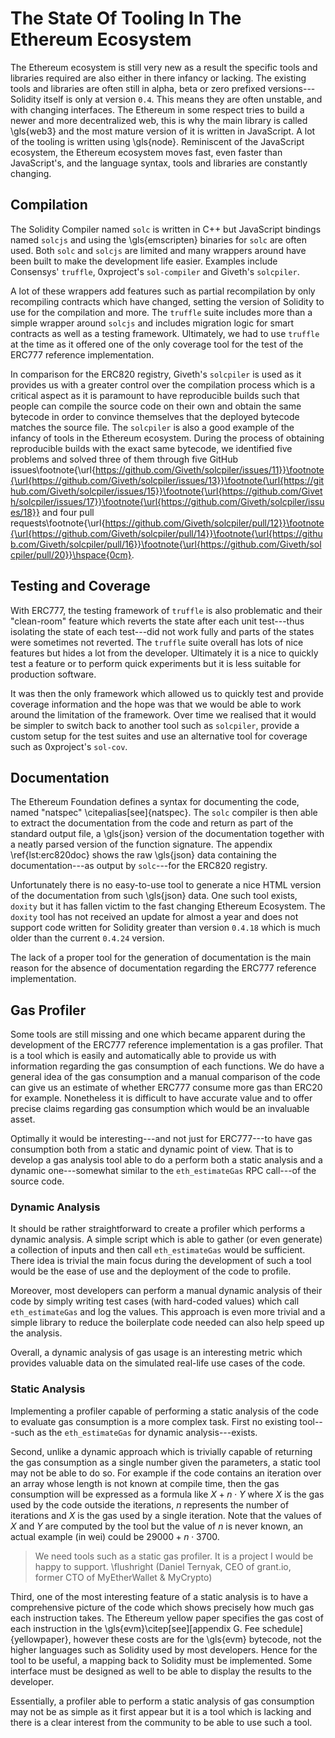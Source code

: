 # The State Of Tooling In The Ethereum Ecosystem

The Ethereum ecosystem is still very new as a result the specific tools and libraries required are also either in there infancy or lacking. The existing tools and libraries are often still in alpha, beta or zero prefixed versions---Solidity itself is only at version `0.4`. This means they are often unstable, and with changing interfaces. The Ethereum in some respect tries to build a newer and more decentralized web, this is why the main library is called \gls{web3} and the most mature version of it is written in JavaScript. A lot of the tooling is written using \gls{node}. Reminiscent of the JavaScript ecosystem, the Ethereum ecosystem moves fast, even faster than JavaScript's, and the language syntax, tools and libraries are constantly changing.

## Compilation

The Solidity Compiler named `solc` is written in C++ but JavaScript bindings named `solcjs` and using the \gls{emscripten} binaries for `solc` are often used. Both `solc` and `solcjs` are limited and many wrappers around have been built to make the development life easier. Examples include Consensys' `truffle`, 0xproject's `sol-compiler` and Giveth's `solcpiler`.

A lot of these wrappers add features such as partial recompilation by only recompiling contracts which have changed, setting the version of Solidity to use for the compilation and more. The `truffle` suite includes more than a simple wrapper around `solcjs` and includes migration logic for smart contracts as well as a testing framework. Ultimately, we had to use `truffle` at the time as it offered one of the only coverage tool for the test of the ERC777 reference implementation.

In comparison for the ERC820 registry, Giveth's `solcpiler` is used as it provides us with a greater control over the compilation process which is a critical aspect as it is paramount to have reproducible builds such that people can compile the source code on their own and obtain the same bytecode in order to convince themselves that the deployed bytecode matches the source file. The `solcpiler` is also a good example of the infancy of tools in the Ethereum ecosystem. During the process of obtaining reproducible builds with the exact same bytecode, we identified five problems and solved three of them through five GitHub issues\footnote{\url{https://github.com/Giveth/solcpiler/issues/11}}\footnote{\url{https://github.com/Giveth/solcpiler/issues/13}}\footnote{\url{https://github.com/Giveth/solcpiler/issues/15}}\footnote{\url{https://github.com/Giveth/solcpiler/issues/17}}\footnote{\url{https://github.com/Giveth/solcpiler/issues/18}} and four pull requests\footnote{\url{https://github.com/Giveth/solcpiler/pull/12}}\footnote{\url{https://github.com/Giveth/solcpiler/pull/14}}\footnote{\url{https://github.com/Giveth/solcpiler/pull/16}}\footnote{\url{https://github.com/Giveth/solcpiler/pull/20}}\hspace{0cm}.

## Testing and Coverage

With ERC777, the testing framework of `truffle` is also problematic and their "clean-room" feature which reverts the state after each unit test---thus isolating the state of each test---did not work fully and parts of the states were sometimes not reverted. The `truffle` suite overall has lots of nice features but hides a lot from the developer. Ultimately it is a nice to quickly test a feature or to perform quick experiments but it is less suitable for production software.

It was then the only framework which allowed us to quickly test and provide coverage information and the hope was that we would be able to work around the limitation of the framework. Over time we realised that it would be simpler to switch back to another tool such as `solcpiler`, provide a custom setup for the test suites and use an alternative tool for coverage such as 0xproject's `sol-cov`.

## Documentation

The Ethereum Foundation defines a syntax for documenting the code, named "natspec" \citepalias[see]{natspec}. The `solc` compiler is then able to extract the documentation from the code and return as part of the standard output file, a \gls{json} version of the documentation together with a neatly parsed version of the function signature. The appendix \ref{lst:erc820doc} shows the raw \gls{json} data containing the documentation---as output by `solc`---for the ERC820 registry.

Unfortunately there is no easy-to-use tool to generate a nice HTML version of the documentation from such \gls{json} data. One such tool exists, `doxity` but it has fallen victim to the fast changing Ethereum Ecosystem. The `doxity` tool has not received an update for almost a year and does not support code written for Solidity greater than version `0.4.18` which is much older than the current `0.4.24` version.

The lack of a proper tool for the generation of documentation is the main reason for the absence of documentation regarding the ERC777 reference implementation.

## Gas Profiler

Some tools are still missing and one which became apparent during the development of the ERC777 reference implementation is a gas profiler. That is a tool which is easily and automatically able to provide us with information regarding the gas consumption of each functions. We do have a general idea of the gas consumption and a manual comparison of the code can give us an estimate of whether ERC777 consume more gas than ERC20 for example. Nonetheless it is difficult to have accurate value and to offer precise claims regarding gas consumption which would be an invaluable asset.

Optimally it would be interesting---and not just for ERC777---to have gas consumption both from a static and dynamic point of view. That is to develop a gas analysis tool able to do a perform both a static analysis and a dynamic one---somewhat similar to the `eth_estimateGas` RPC call---of the source code.

### Dynamic Analysis

It should be rather straightforward to create a profiler which performs a dynamic analysis. A simple script which is able to gather (or even generate) a collection of inputs and then call `eth_estimateGas` would be sufficient. There idea is trivial the main focus during the development of such a tool would be the ease of use and the deployment of the code to profile.

Moreover, most developers can perform a manual dynamic analysis of their code by simply writing test cases (with hard-coded values) which call `eth_estimateGas` and log the values. This approach is even more trivial and a simple library to reduce the boilerplate code needed can also help speed up the analysis.

Overall, a dynamic analysis of gas usage is an interesting metric which provides valuable data on the simulated real-life use cases of the code.


### Static Analysis

Implementing a profiler capable of performing a static analysis of the code to evaluate gas consumption is a more complex task. First no existing tool---such as the `eth_estimateGas` for dynamic analysis---exists.

Second, unlike a dynamic approach which is trivially capable of returning the gas consumption as a single number given the parameters, a static tool may not be able to do so. For example if the code contains an iteration over an array whose length is not known at compile time, then the gas consumption will be expressed as a formula like $X + n \cdot Y$ where $X$ is the gas used by the code outside the iterations, $n$ represents the number of iterations and $X$ is the gas used by a single iteration. Note that the values of $X$ and $Y$ are computed by the tool but the value of $n$ is never known, an actual example (in wei) could be $29000 + n \cdot 3700$.

> We need tools such as a static gas profiler. It is a project I would be happy to support. \flushright (Daniel Ternyak, CEO of grant.io,  
former CTO of MyEtherWallet & MyCrypto)

Third, one of the most interesting feature of a static analysis is to have a comprehensive picture of the code which shows precisely how much gas each instruction takes. The Ethereum yellow paper specifies the gas cost of each instruction in the \gls{evm}\citep[see][appendix G. Fee schedule]{yellowpaper}, however these costs are for the \gls{evm} bytecode, not the higher languages such as Solidity used by most developers. Hence for the tool to be useful, a mapping back to Solidity must be implemented. Some interface must be designed as well to be able to display the results to the developer.

Essentially, a profiler able to perform a static analysis of gas consumption may not be as simple as it first appear but it is a tool which is lacking and there is a clear interest from the community to be able to use such a tool.
